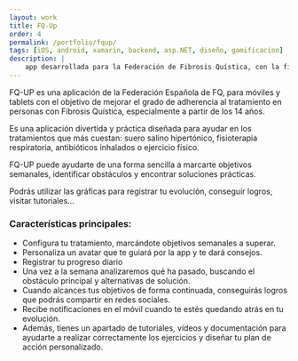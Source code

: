 ```yaml
---
layout: work
title: FQ-Up
order: 4
permalink: /portfolio/fqup/
tags: [iOS, android, xamarin, backend, asp.NET, diseño, gamificacion]
description: |
    app desarrollada para la Federación de Fibrosis Quística, con la finalidad de ayudar a las personas con FQ a mantener o mejorar la adherencia a los tratamientos, especialmente a partir de los 14 años.
---
```


FQ-UP es una aplicación de la Federación Española de FQ, para móviles y tablets con el objetivo de mejorar el grado de adherencia al tratamiento en personas con Fibrosis Quística, especialmente a partir de los 14 años.

Es una aplicación divertida y práctica diseñada para ayudar en los tratamientos que más cuestan: suero salino hipertónico, fisioterapia respiratoria, antibióticos inhalados o ejercicio físico.

FQ-UP puede ayudarte de una forma sencilla a marcarte objetivos semanales, identificar obstáculos y encontrar soluciones prácticas.

Podrás utilizar las gráficas para registrar tu evolución, conseguir logros, visitar tutoriales… 


### Características principales:

* Configura tu tratamiento, marcándote objetivos semanales a superar.
* Personaliza un avatar que te guiará por la app y te dará consejos.
* Registrar tu progreso diario
* Una vez a la semana analizaremos qué ha pasado, buscando el obstáculo principal y alternativas de solución.
* Cuando alcances tus objetivos de forma continuada, conseguirás logros que podrás compartir en redes sociales.
* Recibe notificaciones en el móvil cuando te estés quedando atrás en tu evolución.
* Además, tienes un apartado de tutoriales, vídeos y documentación para ayudarte a realizar correctamente los ejercicios y diseñar tu plan de acción personalizado.
